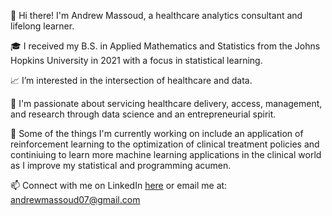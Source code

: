 👋 Hi there! I'm Andrew Massoud, a healthcare analytics consultant and lifelong learner. 

:mortar_board: I received my B.S. in Applied Mathematics and Statistics from the Johns Hopkins University in 2021 with a focus in statistical learning.

:chart_with_upwards_trend: I’m interested in the intersection of healthcare and data. 

:eyes: I'm passionate about servicing healthcare delivery, access, management, and research through data science and an entrepreneurial spirit.

:hospital: Some of the things I'm currently working on include an application of reinforcement learning to the optimization of clinical treatment policies and continiuing to
learn more machine learning applications in the clinical world as I improve my statistical and programming acumen.

<!--- - 💞️ I’m looking to collaborate on ... --->
📫 Connect with me on LinkedIn <a href = "https://www.linkedin.com/in/andrew-massoud/">here</a> or email me at: andrewmassoud07@gmail.com

<!---
andrewM152/andrewM152 is a ✨ special ✨ repository because its `README.md` (this file) appears on your GitHub profile.
You can click the Preview link to take a look at your changes.
--->
